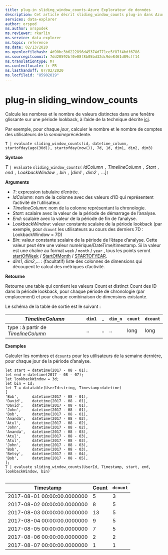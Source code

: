 ```yaml
---
title: plug-in sliding_window_counts-Azure Explorateur de données
description: Cet article décrit sliding_window_counts plug-in dans Azure Explorateur de données.
services: data-explorer
author: orspod
ms.author: orspodek
ms.reviewer: rkarlin
ms.service: data-explorer
ms.topic: reference
ms.date: 02/13/2020
ms.openlocfilehash: 4d90bc3b6222896d45374d771ce5f87f4bdf6786
ms.sourcegitcommit: 7dd20592bf0e08f8b05bd32dc9de8461d89cff14
ms.translationtype: MT
ms.contentlocale: fr-FR
ms.lasthandoff: 07/02/2020
ms.locfileid: "85902019"
---
```

# <a name="sliding_window_counts-plugin"></a>plug-in sliding_window_counts

Calcule les nombres et le nombre de valeurs distinctes dans une fenêtre glissante sur une période lookback, à l’aide de la technique décrite [ici](samples.md#perform-aggregations-over-a-sliding-window).

Par exemple, pour chaque *jour*, calculer le nombre et le nombre de comptes des utilisateurs de la *semaine*précédente. 

```kusto
T | evaluate sliding_window_counts(id, datetime_column, startofday(ago(30d)), startofday(now()), 7d, 1d, dim1, dim2, dim3)
```

**Syntaxe**

*T* `| evaluate` `sliding_window_counts(` *IdColumn* `,` *TimelineColumn* `,` *Start* `,` *end* `,` *LookbackWindow* `,` *bin* `,` [*dim1* `,` *dim2* `,` ...]`)`

**Arguments**

* *T*: expression tabulaire d’entrée.
* *IdColumn*: nom de la colonne avec des valeurs d’ID qui représentent l’activité de l’utilisateur. 
* *TimelineColumn*: nom de la colonne représentant la chronologie.
* *Start*: scalaire avec la valeur de la période de démarrage de l’analyse.
* *End*: scalaire avec la valeur de la période de fin de l’analyse.
* *LookbackWindow*: valeur constante scalaire de la période lookback (par exemple, pour `dcount` les utilisateurs au cours des derniers 7D : LookbackWindow = 7D)
* *Bin*: valeur constante scalaire de la période de l’étape d’analyse. Cette valeur peut être une valeur numérique/DateTime/timestamp. Si la valeur est une chaîne au format `week` / `month` / `year` , tous les points seront [startOfWeek](startofweekfunction.md) / [StartOfMonth](startofmonthfunction.md) / [STARTOFYEAR](startofyearfunction.md). 
* *dim1*, *dim2*,... : (facultatif) liste des colonnes de dimensions qui découpent le calcul des métriques d’activité.

**Retourne**

Retourne une table qui contient les valeurs Count et distinct Count des ID dans la période lookback, pour chaque période de chronologie (par emplacement) et pour chaque combinaison de dimensions existante.

Le schéma de la table de sortie est le suivant :

|*TimelineColumn*|`dim1`|..|`dim_n`|`count`|`dcount`|
|---|---|---|---|---|---|
|type : à partir de *TimelineColumn*|..|..|..|long|long|


**Exemples**

Calculer les nombres et `dcounts` pour les utilisateurs de la semaine dernière, pour chaque jour de la période d’analyse. 

```kusto
let start = datetime(2017 - 08 - 01);
let end = datetime(2017 - 08 - 07); 
let lookbackWindow = 3d;  
let bin = 1d;
let T = datatable(UserId:string, Timestamp:datetime)
[
'Bob',      datetime(2017 - 08 - 01), 
'David',    datetime(2017 - 08 - 01), 
'David',    datetime(2017 - 08 - 01), 
'John',     datetime(2017 - 08 - 01), 
'Bob',      datetime(2017 - 08 - 01), 
'Ananda',   datetime(2017 - 08 - 02),  
'Atul',     datetime(2017 - 08 - 02), 
'John',     datetime(2017 - 08 - 02), 
'Ananda',   datetime(2017 - 08 - 03), 
'Atul',     datetime(2017 - 08 - 03), 
'Atul',     datetime(2017 - 08 - 03), 
'John',     datetime(2017 - 08 - 03), 
'Bob',      datetime(2017 - 08 - 03), 
'Betsy',    datetime(2017 - 08 - 04), 
'Bob',      datetime(2017 - 08 - 05), 
];
T | evaluate sliding_window_counts(UserId, Timestamp, start, end, lookbackWindow, bin)


```

|Timestamp|Count|`dcount`|
|---|---|---|
|2017-08-01 00:00:00.0000000|5|3|
|2017-08-02 00:00:00.0000000|8|5|
|2017-08-03 00:00:00.0000000|13|5|
|2017-08-04 00:00:00.0000000|9|5|
|2017-08-05 00:00:00.0000000|7|5|
|2017-08-06 00:00:00.0000000|2|2|
|2017-08-07 00:00:00.0000000|1|1|